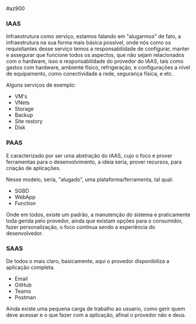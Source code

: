 #az900
### IAAS
Infraestrutura como serviço, estamos falando em "alugarmos" de fato, a infraestrutura na sua forma mais básica possível, onde nós como os requisitantes desse serviço temos a responsabilidade de configurar, manter e assegurar que funcione todos os aspectos, que não sejam relacionados com o hardware, isso e responsabilidade do provedor do IAAS, tais como gastos com hardware, ambiente físico, refrigeração, e configurações a nível de equipamento, como conectividade a rede, segurança física, e etc.

Alguns serviços de exemplo:

- VM's
- VNets
- Storage
- Backup
- Site restory
- Disk
### PAAS
E caracterizado por ser uma abstração do IAAS, cujo o foco e prover ferramentas para o desenvolvimento, a ideia seria, prover recursos, para criação de aplicações.

Nesse modelo, seria, "alugado", uma plataforma/ferramenta, tal qual:

- SGBD
- WebApp
- Function

Onde em todos, existe um padrão, a manutenção do sistema e praticamente toda gerida pelo provedor, ainda que existam opções para o consumidor, fazer personalização, o foco continua sendo a experiência do desenvolvedor.
### SAAS
De todos o mais claro, basicamente, aqui o provedor disponibiliza a aplicação completa.

- Email
- GitHub
- Teams
- Postman

Ainda existe uma pequena carga de trabalho ao usuario, como gerir quem deve acessar e o que fazer com a aplicação, afinal o provedor não e deus.